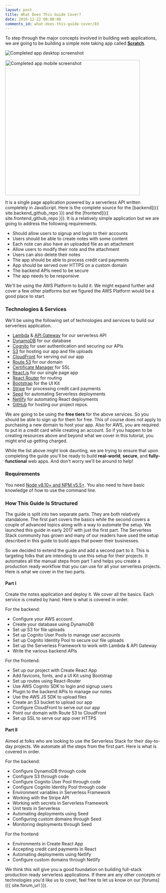 ```yaml
---
layout: post
title: What Does This Guide Cover?
date: 2016-12-22 00:00:00
comments_id: what-does-this-guide-cover/83
---
```


To step through the major concepts involved in building web applications, we are going to be building a simple note taking app called [**Scratch**](https://demo2.serverless-stack.com).

![Completed app desktop screenshot](/assets/completed-app-desktop.png)

<img alt="Completed app mobile screenshot" src="/assets/completed-app-mobile.png" width="432" />

It is a single page application powered by a serverless API written completely in JavaScript. Here is the complete source for the [backend]({{ site.backend_github_repo }}) and the [frontend]({{ site.frontend_github_repo }}). It is a relatively simple application but we are going to address the following requirements.

- Should allow users to signup and login to their accounts
- Users should be able to create notes with some content
- Each note can also have an uploaded file as an attachment
- Allow users to modify their note and the attachment
- Users can also delete their notes
- The app should be able to process credit card payments
- App should be served over HTTPS on a custom domain
- The backend APIs need to be secure
- The app needs to be responsive

We'll be using the AWS Platform to build it. We might expand further and cover a few other platforms but we figured the AWS Platform would be a good place to start.

### Technologies & Services

We'll be using the following set of technologies and services to build our serverless application. 

- [Lambda][Lambda] & [API Gateway][APIG] for our serverless API
- [DynamoDB][DynamoDB] for our database
- [Cognito][Cognito] for user authentication and securing our APIs
- [S3][S3] for hosting our app and file uploads
- [CloudFront][CF] for serving out our app
- [Route 53][R53] for our domain
- [Certificate Manager][CM] for SSL
- [React.js][React] for our single page app
- [React Router][RR] for routing
- [Bootstrap][Bootstrap] for the UI Kit
- [Stripe][Stripe] for processing credit card payments
- [Seed][Seed] for automating Serverless deployments
- [Netlify][Netlify] for automating React deployments
- [GitHub][GitHub] for hosting our project repos.

We are going to be using the **free tiers** for the above services. So you should be able to sign up for them for free. This of course does not apply to purchasing a new domain to host your app. Also for AWS, you are required to put in a credit card while creating an account. So if you happen to be creating resources above and beyond what we cover in this tutorial, you might end up getting charged.

While the list above might look daunting, we are trying to ensure that upon completing the guide you'll be ready to build **real-world**, **secure**, and **fully-functional** web apps. And don't worry we'll be around to help!

### Requirements

You need [Node v8.10+ and NPM v5.5+](https://nodejs.org/en/). You also need to have basic knowledge of how to use the command line. 

### How This Guide Is Structured

The guide is split into two separate parts. They are both relatively standalone. The first part covers the basics while the second covers a couple of advanced topics along with a way to automate the setup. We launched this guide in early 2017 with just the first part. The Serverless Stack community has grown and many of our readers have used the setup described in this guide to build apps that power their businesses.

So we decided to extend the guide and add a second part to it. This is targeting folks that are intending to use this setup for their projects. It automates all the manual steps from part 1 and helps you create a production ready workflow that you can use for all your serverless projects. Here is what we cover in the two parts.

#### Part I

Create the notes application and deploy it. We cover all the basics. Each service is created by hand. Here is what is covered in order.

For the backend:

- Configure your AWS account
- Create your database using DynamoDB
- Set up S3 for file uploads
- Set up Cognito User Pools to manage user accounts
- Set up Cognito Identity Pool to secure our file uploads
- Set up the Serverless Framework to work with Lambda & API Gateway
- Write the various backend APIs

For the frontend:

- Set up our project with Create React App
- Add favicons, fonts, and a UI Kit using Bootstrap
- Set up routes using React-Router
- Use AWS Cognito SDK to login and signup users
- Plugin to the backend APIs to manage our notes
- Use the AWS JS SDK to upload files 
- Create an S3 bucket to upload our app
- Configure CloudFront to serve out our app
- Point our domain with Route 53 to CloudFront
- Set up SSL to serve our app over HTTPS

#### Part II

Aimed at folks who are looking to use the Serverless Stack for their day-to-day projects. We automate all the steps from the first part. Here is what is covered in order.

For the backend:

- Configure DynamoDB through code
- Configure S3 through code
- Configure Cognito User Pool through code
- Configure Cognito Identity Pool through code
- Environment variables in Serverless Framework
- Working with the Stripe API
- Working with secrets in Serverless Framework
- Unit tests in Serverless
- Automating deployments using Seed
- Configuring custom domains through Seed
- Monitoring deployments through Seed

For the frontend

- Environments in Create React App
- Accepting credit card payments in React
- Automating deployments using Netlify
- Configure custom domains through Netlify

We think this will give you a good foundation on building full-stack production ready serverless applications. If there are any other concepts or technologies you'd like us to cover, feel free to let us know on our [forums]({{ site.forum_url }}).


[Cognito]: https://aws.amazon.com/cognito/
[CM]: https://aws.amazon.com/certificate-manager
[R53]: https://aws.amazon.com/route53/
[CF]: https://aws.amazon.com/cloudfront/
[S3]: https://aws.amazon.com/s3/
[Bootstrap]: http://getbootstrap.com
[RR]: https://github.com/ReactTraining/react-router
[React]: https://facebook.github.io/react/
[DynamoDB]: https://aws.amazon.com/dynamodb/
[APIG]: https://aws.amazon.com/api-gateway/
[Lambda]: https://aws.amazon.com/lambda/
[Stripe]: https://stripe.com
[Seed]: https://seed.run
[Netlify]: https://netlify.com
[GitHub]: https://github.com
